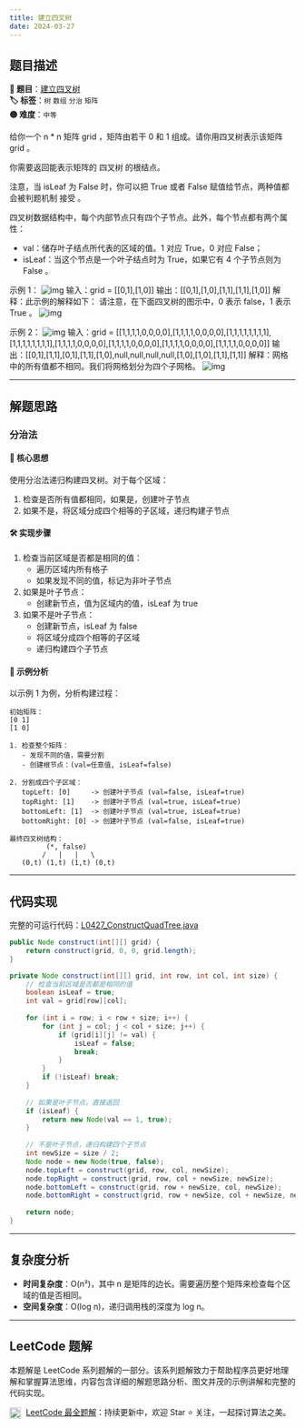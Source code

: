 ```yaml
---
title: 建立四叉树
date: 2024-03-27
---
```


## 题目描述

**🔗 题目**：[建立四叉树](https://leetcode.cn/problems/construct-quad-tree/description/)  
**🏷️ 标签**：`树` `数组` `分治` `矩阵`  
**🟡 难度**：`中等`  

给你一个 n * n 矩阵 grid ，矩阵由若干 0 和 1 组成。请你用四叉树表示该矩阵 grid 。

你需要返回能表示矩阵的 四叉树 的根结点。

注意，当 isLeaf 为 False 时，你可以把 True 或者 False 赋值给节点，两种值都会被判题机制 接受 。

四叉树数据结构中，每个内部节点只有四个子节点。此外，每个节点都有两个属性：
- val：储存叶子结点所代表的区域的值。1 对应 True，0 对应 False；
- isLeaf：当这个节点是一个叶子结点时为 True，如果它有 4 个子节点则为 False 。

示例 1：
![img](https://assets.leetcode.com/uploads/2020/02/11/grid1.png)
输入：grid = [[0,1],[1,0]]
输出：[[0,1],[1,0],[1,1],[1,1],[1,0]]
解释：此示例的解释如下：
请注意，在下面四叉树的图示中，0 表示 false，1 表示 True 。
![img](https://assets.leetcode.com/uploads/2020/02/12/e1tree.png)

示例 2：
![img](https://assets.leetcode.com/uploads/2020/02/12/e2mat.png)
输入：grid = [[1,1,1,1,0,0,0,0],[1,1,1,1,0,0,0,0],[1,1,1,1,1,1,1,1],[1,1,1,1,1,1,1,1],[1,1,1,1,0,0,0,0],[1,1,1,1,0,0,0,0],[1,1,1,1,0,0,0,0],[1,1,1,1,0,0,0,0]]
输出：[[0,1],[1,1],[0,1],[1,1],[1,0],null,null,null,null,[1,0],[1,0],[1,1],[1,1]]
解释：网格中的所有值都不相同。我们将网格划分为四个子网格。
![img](https://assets.leetcode.com/uploads/2020/02/12/e2tree.png)

---

## 解题思路

### 分治法

#### 📝 核心思想
使用分治法递归构建四叉树。对于每个区域：
1. 检查是否所有值都相同，如果是，创建叶子节点
2. 如果不是，将区域分成四个相等的子区域，递归构建子节点

#### 🛠️ 实现步骤
1. 检查当前区域是否都是相同的值：
   - 遍历区域内所有格子
   - 如果发现不同的值，标记为非叶子节点
2. 如果是叶子节点：
   - 创建新节点，值为区域内的值，isLeaf 为 true
3. 如果不是叶子节点：
   - 创建新节点，isLeaf 为 false
   - 将区域分成四个相等的子区域
   - 递归构建四个子节点

#### 🧩 示例分析
以示例 1 为例，分析构建过程：
```
初始矩阵：
[0 1]
[1 0]

1. 检查整个矩阵：
   - 发现不同的值，需要分割
   - 创建根节点：(val=任意值, isLeaf=false)

2. 分割成四个子区域：
   topLeft: [0]     -> 创建叶子节点 (val=false, isLeaf=true)
   topRight: [1]    -> 创建叶子节点 (val=true, isLeaf=true)
   bottomLeft: [1]  -> 创建叶子节点 (val=true, isLeaf=true)
   bottomRight: [0] -> 创建叶子节点 (val=false, isLeaf=true)

最终四叉树结构：
         (*, false)
        /   |   |   \
   (0,t) (1,t) (1,t) (0,t)
```

---

## 代码实现

完整的可运行代码：[L0427_ConstructQuadTree.java](../src/main/java/L0427_ConstructQuadTree.java)

```java
public Node construct(int[][] grid) {
    return construct(grid, 0, 0, grid.length);
}

private Node construct(int[][] grid, int row, int col, int size) {
    // 检查当前区域是否都是相同的值
    boolean isLeaf = true;
    int val = grid[row][col];
    
    for (int i = row; i < row + size; i++) {
        for (int j = col; j < col + size; j++) {
            if (grid[i][j] != val) {
                isLeaf = false;
                break;
            }
        }
        if (!isLeaf) break;
    }
    
    // 如果是叶子节点，直接返回
    if (isLeaf) {
        return new Node(val == 1, true);
    }
    
    // 不是叶子节点，递归构建四个子节点
    int newSize = size / 2;
    Node node = new Node(true, false);
    node.topLeft = construct(grid, row, col, newSize);
    node.topRight = construct(grid, row, col + newSize, newSize);
    node.bottomLeft = construct(grid, row + newSize, col, newSize);
    node.bottomRight = construct(grid, row + newSize, col + newSize, newSize);
    
    return node;
}
```

---

## 复杂度分析

- **时间复杂度**：O(n²)，其中 n 是矩阵的边长。需要遍历整个矩阵来检查每个区域的值是否相同。
- **空间复杂度**：O(log n)，递归调用栈的深度为 log n。

---

## LeetCode 题解

本题解是 LeetCode 系列题解的一部分。该系列题解致力于帮助程序员更好地理解和掌握算法思维，内容包含详细的解题思路分析、图文并茂的示例讲解和完整的代码实现。

<img src="https://github.githubassets.com/images/modules/logos_page/GitHub-Mark.png" alt="GitHub" width="20" style="vertical-align: middle; margin-right: 5px"> [LeetCode 最全题解](https://github.com/LjyYano/LeetCode)：持续更新中，欢迎 Star ⭐️ 关注，一起探讨算法之美。 